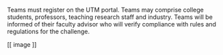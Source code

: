Teams must register on the UTM portal.
Teams may comprise college students, professors, teaching research staff and industry.
Teams will be informed of their faculty advisor who will verify compliance with rules and regulations for the challenge.

[[ image ]]

